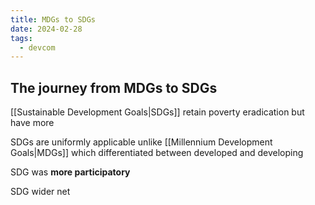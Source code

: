 ```yaml
---
title: MDGs to SDGs
date: 2024-02-28
tags:
  - devcom
---
```

## The journey from MDGs to SDGs

[[Sustainable Development Goals|SDGs]] retain poverty eradication but have more 

SDGs are uniformly applicable unlike [[Millennium Development Goals|MDGs]] which differentiated between developed and developing

SDG was **more participatory**

SDG wider net 